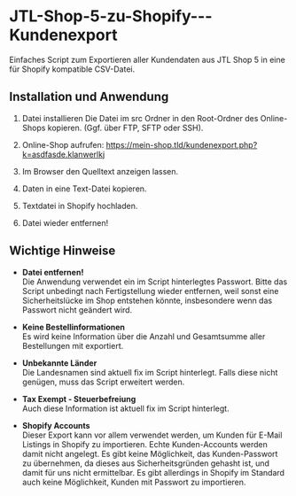 # JTL-Shop-5-zu-Shopify---Kundenexport
Einfaches Script zum Exportieren aller Kundendaten aus JTL Shop 5 in eine für Shopify kompatible CSV-Datei.

## Installation und Anwendung
1. Datei installieren
Die Datei im src Ordner in den Root-Ordner des Online-Shops kopieren. (Ggf. über FTP, SFTP oder SSH).

2. Online-Shop aufrufen:
https://mein-shop.tld/kundenexport.php?k=asdfasde.klanwerlkj

3. Im Browser den Quelltext anzeigen lassen.

4. Daten in eine Text-Datei kopieren.

5. Textdatei in Shopify hochladen.

6. Datei wieder entfernen!

## Wichtige Hinweise
* **Datei entfernen!**<br />
Die Anwendung verwendet ein im Script hinterlegtes Passwort. Bitte das Script unbedingt nach Fertigstellung wieder entfernen, weil sonst eine Sicherheitslücke im Shop entstehen könnte, insbesondere wenn das Passwort nicht geändert wird.

* **Keine Bestellinformationen**<br />
Es wird keine Information über die Anzahl und Gesamtsumme aller Bestellungen mit exportiert.

* **Unbekannte Länder**<br />
Die Landesnamen sind aktuell fix im Script hinterlegt. Falls diese nicht genügen, muss das Script erweitert werden.

* **Tax Exempt - Steuerbefreiung**<br />
Auch diese Information ist aktuell fix im Script hinterlegt.

* **Shopify Accounts**<br />
Dieser Export kann vor allem verwendet werden, um Kunden für E-Mail Listings in Shopify zu importieren. Echte Kunden-Accounts werden damit nicht angelegt. Es gibt keine Möglichkeit, das Kunden-Passwort zu übernehmen, da dieses aus Sicherheitsgründen gehasht ist, und damit für uns nicht ermittelbar. Es gibt allerdings in Shopify im Standard auch keine Möglichkeit, Kunden mit Passwort zu importieren.